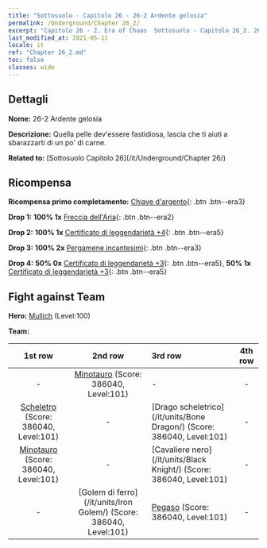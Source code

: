 ```yaml
---
title: "Sottosuolo - Capitolo 26 - 26-2 Ardente gelosia"
permalink: /Underground/Chapter 26_2/
excerpt: "Capitolo 26 - 2. Era of Chaos  Sottosuolo - Capitolo 26_2. 26-2 Ardente gelosia"
last_modified_at: 2021-05-11
locale: it
ref: "Chapter 26_2.md"
toc: false
classes: wide
---
```


## Dettagli

 **Nome:** 26-2 Ardente gelosia

 **Descrizione:** Quella pelle dev'essere fastidiosa, lascia che ti aiuti a sbarazzarti di un po' di carne.

 **Related to:** [Sottosuolo Capitolo 26](/it/Underground/Chapter 26/)

## Ricompensa

 **Ricompensa primo completamento:** [Chiave d'argento](/ItemsIT/con_693/){: .btn .btn--era3}

 **Drop 1:** **100% 1x** [Freccia dell'Aria](/ItemsIT/her_449/){: .btn .btn--era2}

 **Drop 2:** **100% 1x** [Certificato di leggendarietà +4](/ItemsIT/mat_95/){: .btn .btn--era5}

 **Drop 3:** **100% 2x** [Pergamene incantesimi](/ItemsIT/con_694/){: .btn .btn--era3}

 **Drop 4:** **50% 0x** [Certificato di leggendarietà +3](/ItemsIT/mat_88/){: .btn .btn--era5}, **50% 1x** [Certificato di leggendarietà +3](/ItemsIT/mat_88/){: .btn .btn--era5}


## Fight against Team
 **Hero:** [Mullich](/it/heroes/Mullich/) (Level:100)

 **Team:**


  | 1st row | 2nd row | 3rd row | 4th row |
  |:----:|:----:|:----|:----:|
  | - | [Minotauro](/it/units/Minotaur/) (Score: 386040, Level:101)  | - | - |
  | [Scheletro](/it/units/Skeleton/) (Score: 386040, Level:101)  | - | [Drago scheletrico](/it/units/Bone Dragon/) (Score: 386040, Level:101)  | - |
  | [Minotauro](/it/units/Minotaur/) (Score: 386040, Level:101)  | - | [Cavaliere nero](/it/units/Black Knight/) (Score: 386040, Level:101)  | - |
  | - | [Golem di ferro](/it/units/Iron Golem/) (Score: 386040, Level:101)  | [Pegaso](/it/units/Pegasus/) (Score: 386040, Level:101)  | - |


